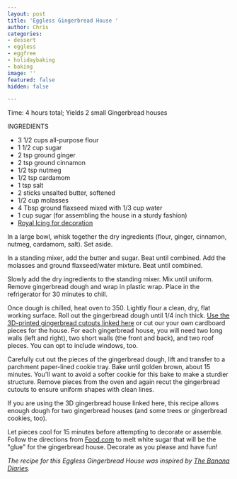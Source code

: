 ```yaml
---
layout: post
title: 'Eggless Gingerbread House '
author: Chris
categories:
- dessert
- eggless
- eggfree
- holidaybaking
- baking
image: ''
featured: false
hidden: false

---
```

Time: 4 hours total; Yields 2 small Gingerbread houses

INGREDIENTS

* 3 1/2 cups all-purpose flour
* 1 1/2 cup sugar
* 2 tsp ground ginger
* 2 tsp ground cinnamon
* 1/2 tsp nutmeg
* 1/2 tsp cardamom
* 1 tsp salt
* 2 sticks unsalted butter, softened
* 1/2 cup molasses
* 4 Tbsp ground flaxseed mixed with 1/3 cup water
* 1 cup sugar (for assembling the house in a sturdy fashion)
* [Royal Icing for decoration](https://justarecipe.github.io/sugar-cookie-icing/)

In a large bowl, whisk together the dry ingredients (flour, ginger, cinnamon, nutmeg, cardamom, salt). Set aside.

In a standing mixer, add the butter and sugar. Beat until combined. Add the molasses and ground flaxseed/water mixture. Beat until combined. 

Slowly add the dry ingredients to the standing mixer. Mix until uniform. Remove gingerbread dough and wrap in plastic wrap. Place in the refrigerator for 30 minutes to chill. 

Once dough is chilled, heat oven to 350. Lightly flour a clean, dry, flat working surface. Roll out the gingerbread dough until 1/4 inch thick. [Use the 3D-printed gingerbread cutouts linked here](https://www.printables.com/model/107290-pernikova-chaloupka-vykrajovatko) or cut our your own cardboard pieces for the house. For each gingerbread house, you will need two long walls (left and right), two short walls (the front and back), and two roof pieces. You can opt to include windows, too.

Carefully cut out the pieces of the gingerbread dough, lift and transfer to a parchment paper-lined cookie tray. Bake until golden brown, about 15 minutes. You'll want to avoid a softer cookie for this bake to make a sturdier structure. Remove pieces from the oven and again recut the gingerbread cutouts to ensure uniform shapes with clean lines.

If you are using the 3D gingerbread house linked here, this recipe allows enough dough for two gingerbread houses (and some trees or gingerbread cookies, too).

Let pieces cool for 15 minutes before attempting to decorate or assemble. Follow the directions from [Food.com](https://www.food.com/recipe/melted-sugar-glue-for-candy-houses-442917) to melt white sugar that will be the "glue" for the gingerbread house. Decorate as you please and have fun!

_The recipe for this Eggless Gingerbread House was inspired by_ [_The Banana Diaries_](https://thebananadiaries.com/vegan-gingerbread-house-recipe/)_._ 